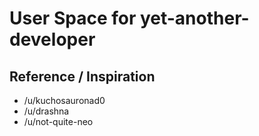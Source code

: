 # User Space for yet-another-developer


## Reference / Inspiration
 - /u/kuchosauronad0
 - /u/drashna
 - /u/not-quite-neo